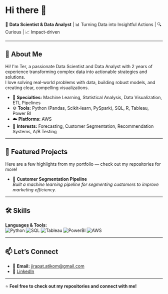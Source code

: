 # Hi there 👋

🎯 **Data Scientist & Data Analyst** | 📊 Turning Data into Insightful Actions | 🔍 Curious | 📈 Impact-driven

---

## 🚀 About Me

Hi! I'm Ter, a passionate Data Scientist and Data Analyst with 2 years of experience transforming complex data into actionable strategies and solutions.  
I love solving real-world problems with data, building robust models, and creating clear, compelling visualizations.

- 🔬 **Specialties:** Machine Learning, Statistical Analysis, Data Visualization, ETL Pipelines
- ⚙️ **Tools:** Python (Pandas, Scikit-learn, PySpark), SQL, R, Tableau, Power BI
- ☁️ **Platforms:** AWS
- 🧩 **Interests:** Forecasting, Customer Segmentation, Recommendation Systems, A/B Testing

---

## 📂 Featured Projects

Here are a few highlights from my portfolio — check out my repositories for more!

- 🔎 **Customer Segmentation Pipeline**  
  *Built a machine learning pipeline for segmenting customers to improve marketing efficiency.*

---

## 🛠️ Skills

**Languages & Tools:**  
![Python](https://img.shields.io/badge/Python-3776AB?style=flat&logo=python&logoColor=white)
![SQL](https://img.shields.io/badge/SQL-4479A1?style=flat&logo=mysql&logoColor=white)
![Tableau](https://img.shields.io/badge/Tableau-E97627?style=flat&logo=tableau&logoColor=white)
![PowerBI](https://img.shields.io/badge/Power%20BI-F2C811?style=flat&logo=powerbi&logoColor=white)
![AWS](https://img.shields.io/badge/AWS-232F3E?style=flat&logo=amazon-aws&logoColor=white)

---

## 📫 Let’s Connect

- 📧 **Email:** jirapat.atikom@gmail.com
- 💼 [LinkedIn](https://www.linkedin.com/in/jirapatatikom/)

---

⭐️ **Feel free to check out my repositories and connect with me!**

